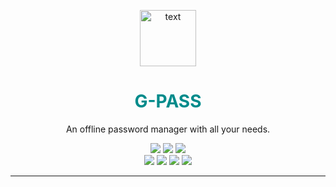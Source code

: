 <p align="center"><img  src = "https://i.imgur.com/VX9qswa.png" width="90" alt="text" > </p>

<h1 align="center" style="color:darkcyan;" >G-PASS </h1>
<p align="center">An offline password manager with all your needs.</p>

<p align="center"><img src="https://img.shields.io/github/issues/AlexxyQQ/G-Pass?style=plastic" /> 
<img src="https://img.shields.io/github/stars/AlexxyQQ/G-Pass?style=plastic" />
<img src="https://img.shields.io/github/contributors/AlexxyQQ/G-Pass?style=plastic" />
<br>
<img src="https://img.shields.io/badge/-AlexxyQQ-yellow" />
<img src="https://img.shields.io/badge/-%20astikagrg-blue" />
<img src="https://img.shields.io/badge/-%20Manjil00-red" />
<img src="https://img.shields.io/badge/-%20Dipson7-orange"  />

</p>
<hr>

